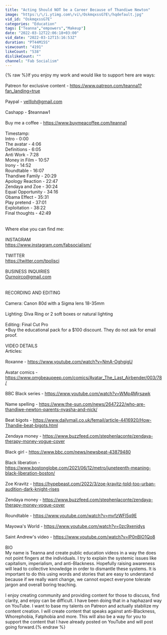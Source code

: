 ```yaml
---
title: "Acting Should NOT be a Career Because of Thandiwe Newton"
image: "https:\/\/i.ytimg.com\/vi\/OskmqxssG7E\/hqdefault.jpg"
vid_id: "OskmqxssG7E"
categories: "Education"
tags: ["Teanna","empowers","Makeup"]
date: "2022-03-12T22:06:18+03:00"
vid_date: "2022-03-12T15:16:53Z"
duration: "PT44M15S"
viewcount: "4191"
likeCount: "538"
dislikeCount: ""
channel: "Fab Socialism"
---
```

{% raw %}If you enjoy my work and would like to support here are ways:<br /><br />Patreon for exclusive content - <a rel="nofollow" target="blank" href="https://www.patreon.com/teanna1?fan_landing=true">https://www.patreon.com/teanna1?fan_landing=true</a><br /><br />Paypal - vellloh@gmail.com<br /><br />Cashapp - $teannaw1<br /><br />Buy me a coffee - <a rel="nofollow" target="blank" href="https://www.buymeacoffee.com/teanna1">https://www.buymeacoffee.com/teanna1</a><br /><br />Timestamp:<br />Intro - 0:00<br />The avatar - 4:06<br />Definitions - 6:05<br />Anti Work - 7:28<br />Money in Film - 10:57<br />Irony - 14:52<br />Roundtable - 16:07<br />Thandiwe Family - 20:29<br />Apology Reaction - 22:47<br />Zendaya and Zoe - 30:24<br />Equal Opportunity - 34:16<br />Obama Effect - 35:31<br />Play pretend - 37:01<br />Exploitation - 38:22<br />Final thoughts - 42:49<br /><br /><br />Where else you can find me:<br /><br />INSTAGRAM <br /> <a rel="nofollow" target="blank" href="https://www.instagram.com/fabsocialism/">https://www.instagram.com/fabsocialism/</a><br /><br />TWITTER <br /><a rel="nofollow" target="blank" href="https://twitter.com/tpolisci">https://twitter.com/tpolisci</a><br /><br />BUSINESS INQUIRIES<br />Ournoirco@gmail.com<br /><br /><br />RECORDING AND EDITING<br /><br />Camera: Canon 80d with a Sigma lens 18-35mm<br /><br />Lighting: Diva Ring or 2 soft boxes or natural lighting<br /><br />Editing: Final Cut Pro<br />*Buy the educational pack for a $100 discount. They do not ask for email proof.<br /><br />VIDEO DETAILS<br />Articles:<br /><br />Roxanne - <a rel="nofollow" target="blank" href="https://www.youtube.com/watch?v=NmA-OghgigU">https://www.youtube.com/watch?v=NmA-OghgigU</a><br /><br />Avatar comics - <a rel="nofollow" target="blank" href="https://www.omgbeaupeep.com/comics/Avatar_The_Last_Airbender/003/78/">https://www.omgbeaupeep.com/comics/Avatar_The_Last_Airbender/003/78/</a><br /><br />BBC Black series - <a rel="nofollow" target="blank" href="https://www.youtube.com/watch?v=WMp4Mjrsawk">https://www.youtube.com/watch?v=WMp4Mjrsawk</a><br /><br />Name spelling - <a rel="nofollow" target="blank" href="https://www.the-sun.com/news/2647222/who-are-thandiwe-newton-parents-nyasha-and-nick/">https://www.the-sun.com/news/2647222/who-are-thandiwe-newton-parents-nyasha-and-nick/</a><br /><br />Beat bigots - <a rel="nofollow" target="blank" href="https://www.dailymail.co.uk/femail/article-4416920/How-Thandie-beat-bigots.html">https://www.dailymail.co.uk/femail/article-4416920/How-Thandie-beat-bigots.html</a><br /><br />Zendaya money - <a rel="nofollow" target="blank" href="https://www.buzzfeed.com/stephenlaconte/zendaya-therapy-money-vogue-cover">https://www.buzzfeed.com/stephenlaconte/zendaya-therapy-money-vogue-cover</a><br /><br />Black girl - <a rel="nofollow" target="blank" href="https://www.bbc.com/news/newsbeat-43879480">https://www.bbc.com/news/newsbeat-43879480</a><br /><br />Black liberation - <a rel="nofollow" target="blank" href="https://www.bostonglobe.com/2021/06/12/metro/juneteenth-meaning-black-liberation-boston/">https://www.bostonglobe.com/2021/06/12/metro/juneteenth-meaning-black-liberation-boston/</a><br /><br />Zoe Kravitz - <a rel="nofollow" target="blank" href="https://hypebeast.com/2022/3/zoe-kravitz-told-too-urban-audition-dark-knight-rises">https://hypebeast.com/2022/3/zoe-kravitz-told-too-urban-audition-dark-knight-rises</a><br /><br />Zendaya money - <a rel="nofollow" target="blank" href="https://www.buzzfeed.com/stephenlaconte/zendaya-therapy-money-vogue-cover">https://www.buzzfeed.com/stephenlaconte/zendaya-therapy-money-vogue-cover</a><br /><br />Roundtable - <a rel="nofollow" target="blank" href="https://www.youtube.com/watch?v=mvfzWFl5q9E">https://www.youtube.com/watch?v=mvfzWFl5q9E</a><br /><br />Mayowa's World - <a rel="nofollow" target="blank" href="https://www.youtube.com/watch?v=0zc9xenidys">https://www.youtube.com/watch?v=0zc9xenidys</a><br /><br />Saint Andrew's video - <a rel="nofollow" target="blank" href="https://www.youtube.com/watch?v=lP0nBIO1Qo8">https://www.youtube.com/watch?v=lP0nBIO1Qo8</a><br /><br />BIO<br />My name is Teanna and create public education videos in a way the does not point fingers at the individuals. I try to explain the systemic issues like capitalism, imperialism, and anti-Blackness. Hopefully raising awareness will lead to collective knowledge in order to dismantle these systems. It is important to do this using words and stories that are easy to understand because if we really want change, we cannot expect everyone tolerate jargon and overall boring teaching. <br /><br />I enjoy creating community and providing content for those to discuss, find clarity, and enjoy can be difficult. I have been doing that in a haphazard way on YouTube. I want to base my talents on Patreon and actually stabilize my content creation. I will create content that speaks against anti-Blackness, Whorephobia, Fatphobia and more. This will also be a way for you to support the content that I have already posted on YouTube and will post going forward.{% endraw %}

